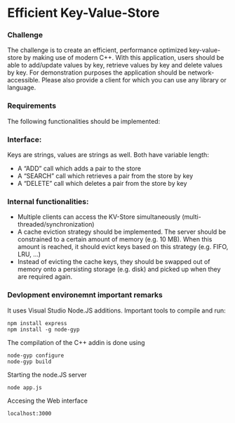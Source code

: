 ﻿# Efficient Key-Value-Store

### Challenge

The challenge is to create an efficient, performance optimized key-value-store by making use of modern C++. With this application, users should be able to add/update values by key, retrieve values by key and delete values by key.
For demonstration purposes the application should be network-accessible. Please also provide a client for which you can use any library or language.

### Requirements
The following functionalities should be implemented:

### Interface:
 Keys are strings, values are strings as well. Both have variable length:
- A “ADD” call which adds a pair to the store
- A “SEARCH” call which retrieves a pair from the store by key
- A “DELETE” call which deletes a pair from the store by key

### Internal functionalities:
- Multiple clients can access the KV-Store simultaneously (multi-threaded/synchronization)
- A cache eviction strategy should be implemented. The server should be constrained to a certain amount of memory (e.g. 10 MB). When this amount is reached, it should evict keys based on this strategy (e.g. FIFO, LRU, …)
- Instead of evicting the cache keys, they should be swapped out of memory onto a persisting storage (e.g. disk) and picked up when they are required again.

### Devlopment environemnt important remarks
It uses Visual Studio Node.JS additions.
Important tools to compile and run:
```
npm install express
npm install -g node-gyp 
```
The compilation of the C++ addin is done using
```
node-gyp configure
node-gyp build
```

Starting the node.JS server

`node app.js`

Accesing the Web interface

`localhost:3000`
